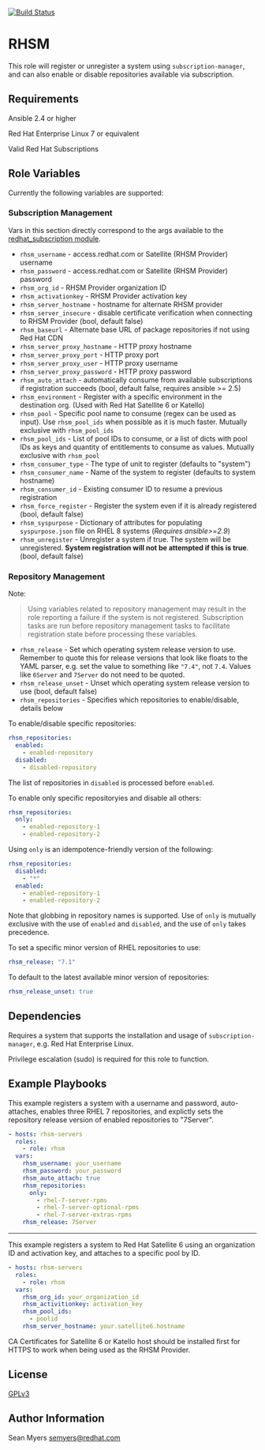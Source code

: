 [![Build Status](https://travis-ci.org/oasis-roles/rhsm.svg?branch=master)](https://travis-ci.org/oasis-roles/rhsm)

RHSM
=====

This role will register or unregister a system using `subscription-manager`, and can also enable or disable
repositories available via subscription.

Requirements
------------

Ansible 2.4 or higher

Red Hat Enterprise Linux 7 or equivalent

Valid Red Hat Subscriptions

Role Variables
--------------

Currently the following variables are supported:

### Subscription Management

Vars in this section directly correspond to the args available to the
[redhat_subscription module](http://docs.ansible.com/ansible/latest/modules/redhat_subscription_module.html).

* `rhsm_username` - access.redhat.com or Satellite (RHSM Provider) username
* `rhsm_password` - access.redhat.com or Satellite (RHSM Provider) password
* `rhsm_org_id` - RHSM Provider organization ID
* `rhsm_activationkey` - RHSM Provider activation key
* `rhsm_server_hostname` - hostname for alternate RHSM provider
* `rhsm_server_insecure` - disable certificate verification when connecting to RHSM Provider (bool, default false)
* `rhsm_baseurl` - Alternate base URL of package repositories if not using Red Hat CDN
* `rhsm_server_proxy_hostname` - HTTP proxy hostname
* `rhsm_server_proxy_port` - HTTP proxy port
* `rhsm_server_proxy_user` - HTTP proxy username
* `rhsm_server_proxy_password` - HTTP proxy password
* `rhsm_auto_attach` - automatically consume from available subscriptions if registration succeeds (bool, default false, requires ansible >= 2.5)
* `rhsm_environment` - Register with a specific environment in the destination org. (Used with Red Hat Satellite 6 or Katello)
* `rhsm_pool` - Specific pool name to consume (regex can be used as input). Use `rhsm_pool_ids` when possible as it is much faster. Mutually exclusive with `rhsm_pool_ids`
* `rhsm_pool_ids` - List of pool IDs to consume, or a list of dicts with pool IDs as keys and quantity of entitlements to consume as values. Mutually exclusive with `rhsm_pool`
* `rhsm_consumer_type` - The type of unit to register (defaults to "system")
* `rhsm_consumer_name` - Name of the system to register (defaults to system hostname)
* `rhsm_consumer_id` - Existing consumer ID to resume a previous registration
* `rhsm_force_register` - Register the system even if it is already registered (bool, default false)
* `rhsm_syspurpose` - Dictionary of attributes for populating `syspurpose.json` file on RHEL 8 systems (*Requires ansible>=2.9*)
* `rhsm_unregister` - Unregister a system if true. The system will be unregistered. **System registration will not be attempted if this is true**.
  (bool, default false)

### Repository Management

Note:
> Using variables related to repository management may result in the role reporting a failure if the system is not registered.
> Subscription tasks are run before repository management tasks to facilitate registration state before processing these variables.

* `rhsm_release` - Set which operating system release version to use. Remember to quote this for release versions that look like
  floats to the YAML parser, e.g.  set the value to something like `"7.4"`, not `7.4`. Values like `6Server` and `7Server` do not
  need to be quoted.
* `rhsm_release_unset` - Unset which operating system release version to use (bool, default false)
* `rhsm_repositories` - Specifies which repositories to enable/disable, details below

To enable/disable specific repositories:

```yaml
rhsm_repositories:
  enabled:
    - enabled-repository
  disabled:
    - disabled-repository
```

The list of repositories in `disabled` is processed before `enabled`.

To enable only specific repositoryies and disable all others:

```yaml
rhsm_repositories:
  only:
    - enabled-repository-1
    - enabled-repository-2
```

Using `only` is an idempotence-friendly version of the following:

```yaml
rhsm_repositories:
  disabled:
    - "*"
  enabled:
    - enabled-repository-1
    - enabled-repository-2
```

Note that globbing in repository names is supported.
Use of `only` is mutually exclusive with the use of `enabled` and `disabled`, and the use of `only` takes precedence.

To set a specific minor version of RHEL repositories to use:

```yaml
rhsm_release: "7.1"
```

To default to the latest available minor version of repositories:

```yaml
rhsm_release_unset: true
```

Dependencies
------------

Requires a system that supports the installation and usage of `subscription-manager`, e.g.  Red Hat Enterprise Linux.

Privilege escalation (sudo) is required for this role to function.

Example Playbooks
-----------------

This example registers a system with a username and password, auto-attaches,
enables three RHEL 7 repositories, and explictly sets the repository release
version of enabled repositories to "7Server".

```yaml
- hosts: rhsm-servers
  roles:
    - role: rhsm
  vars:
    rhsm_username: your_username
    rhsm_password: your_password
    rhsm_auto_attach: true
    rhsm_repositories:
      only:
        - rhel-7-server-rpms
        - rhel-7-server-optional-rpms
        - rhel-7-server-extras-rpms
    rhsm_release: 7Server
```

---

This example registers a system to Red Hat Satellite 6 using an organization ID and activation key,
and attaches to a specific pool by ID.

```yaml
- hosts: rhsm-servers
  roles:
    - role: rhsm
  vars:
    rhsm_org_id: your_organization_id
    rhsm_activitionkey: activation_key
    rhsm_pool_ids:
      - poolid
    rhsm_server_hostname: your.satellite6.hostname
```

CA Certificates for Satellite 6 or Katello host should be installed first for HTTPS to work
when being used as the RHSM Provider.

License
-------

[GPLv3](LICENSE)

Author Information
------------------

Sean Myers <semyers@redhat.com>

